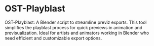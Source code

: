# OST-Playblast
OST-Playblast: A Blender script to streamline previz exports. This tool simplifies the playblast process for quick previews in animation and previsualization. Ideal for artists and animators working in Blender who need efficient and customizable export options.
